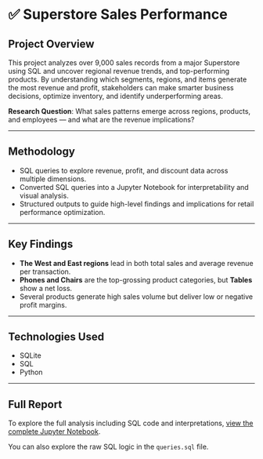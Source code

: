 # ✅ Superstore Sales Performance


## Project Overview  
This project analyzes over 9,000 sales records from a major Superstore using SQL and uncover regional revenue trends, and top-performing products. By understanding which segments, regions, and items generate the most revenue and profit, stakeholders can make smarter business decisions, optimize inventory, and identify underperforming areas.

**Research Question**: What sales patterns emerge across regions, products, and employees — and what are the revenue implications?

---

## Methodology  
- SQL queries to explore revenue, profit, and discount data across multiple dimensions.  
- Converted SQL queries into a Jupyter Notebook for interpretability and visual analysis.  
- Structured outputs to guide high-level findings and implications for retail performance optimization.

---

## Key Findings  
- **The West and East regions** lead in both total sales and average revenue per transaction.  
- **Phones and Chairs** are the top-grossing product categories, but **Tables** show a net loss.  
- Several products generate high sales volume but deliver low or negative profit margins.  

---

## Technologies Used  
- SQLite  
- SQL  
- Python    
---

## Full Report  
To explore the full analysis including SQL code and interpretations, [view the complete Jupyter Notebook](Superstore%20Analysis.ipynb).

You can also explore the raw SQL logic in the `queries.sql` file.
